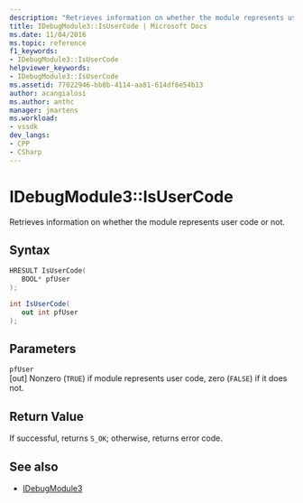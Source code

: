 ```yaml
---
description: "Retrieves information on whether the module represents user code or not."
title: IDebugModule3::IsUserCode | Microsoft Docs
ms.date: 11/04/2016
ms.topic: reference
f1_keywords:
- IDebugModule3::IsUserCode
helpviewer_keywords:
- IDebugModule3::IsUserCode
ms.assetid: 77022946-bb8b-4114-aa81-614df6e54b13
author: acangialosi
ms.author: anthc
manager: jmartens
ms.workload:
- vssdk
dev_langs:
- CPP
- CSharp
---
```

# IDebugModule3::IsUserCode
Retrieves information on whether the module represents user code or not.

## Syntax

```cpp
HRESULT IsUserCode(
   BOOL* pfUser
);
```

```csharp
int IsUserCode(
   out int pfUser
);
```

## Parameters
`pfUser`\
[out] Nonzero (`TRUE`) if module represents user code, zero (`FALSE`) if it does not.

## Return Value
 If successful, returns `S_OK`; otherwise, returns error code.

## See also
- [IDebugModule3](../../../extensibility/debugger/reference/idebugmodule3.md)
